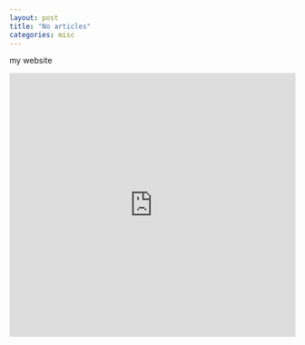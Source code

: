 ```yaml
---
layout: post
title: "No articles"
categories: misc
---
```


my website

<html>
<body>
<iframe src="http://zxymick.com/echart/bar" frameborder="0" scrolling="no" width="825px" height="465px" style="max-width:100%"></iframe>
</body>
</html>